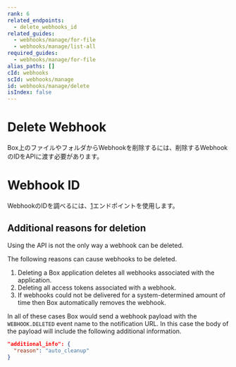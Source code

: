 ```yaml
---
rank: 6
related_endpoints:
  - delete_webhooks_id
related_guides:
  - webhooks/manage/for-file
  - webhooks/manage/list-all
required_guides:
  - webhooks/manage/for-file
alias_paths: []
cId: webhooks
scId: webhooks/manage
id: webhooks/manage/delete
isIndex: false
---
```

# Delete Webhook

Box上のファイルやフォルダからWebhookを削除するには、削除するWebhookのIDをAPIに渡す必要があります。

<Samples id="delete_webhooks_id">

</Samples>

<Message type="notice">

# Webhook ID

WebhookのIDを調べるには、[1][1]エンドポイントを使用します。

</Message>

## Additional reasons for deletion

Using the API is not the only way a webhook can be deleted.

The following reasons can cause webhooks to be deleted.

1. Deleting a Box application deletes all webhooks associated with the application.
2. Deleting all access tokens associated with a webhook.
3. If webhooks could not be delivered for a system-determined amount of time
   then Box automatically removes the webhook.

In all of these cases Box would send a webhook payload with the `WEBHOOK.DELETED`
event name to the notification URL. In this case the body of the payload will
include the following additional information.

```json
"additional_info": {
  "reason": "auto_cleanup"
}
```

[1]: guide://webhooks/manage/list-all
